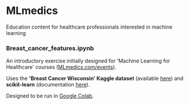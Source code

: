 # MLmedics
Education content for healthcare professionals interested in machine learning


### Breast_cancer_features.ipynb
An introductory exercise initially designed for 'Machine Learning for Healthcare' courses ([MLmedics.com/events](https://MLmedics.com/events)).

Uses the **'Breast Cancer Wisconsin' Kaggle dataset** (available [here](https://www.kaggle.com/uciml/breast-cancer-wisconsin-data/downloads/breast-cancer-wisconsin-data.zip/2)) and **scikit-learn** (documentation [here](https://scikit-learn.org/)).

Designed to be run in [Google Colab](https://colab.research.google.com/).

